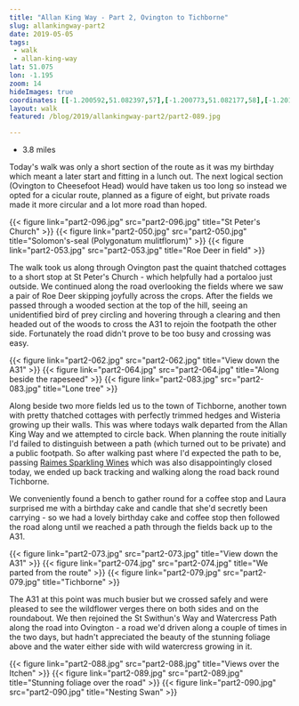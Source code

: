 ```yaml
---
title: "Allan King Way - Part 2, Ovington to Tichborne"
slug: allankingway-part2
date: 2019-05-05
tags: 
 - walk
 - allan-king-way
lat: 51.075
lon: -1.195
zoom: 14
hideImages: true
coordinates: [[-1.200592,51.082397,57],[-1.200773,51.082177,58],[-1.201048,51.081043,65],[-1.200644,51.08095,66],[-1.200954,51.081261,64],[-1.20053,51.081044,68],[-1.200735,51.080905,66],[-1.201087,51.081022,65],[-1.201411,51.080691,65],[-1.202571,51.080112,63],[-1.202737,51.079858,64],[-1.202788,51.078205,68],[-1.20257,51.078071,69],[-1.201976,51.078032,71],[-1.201796,51.078174,71],[-1.201402,51.078152,73],[-1.200919,51.07798,75],[-1.200218,51.078111,78],[-1.199843,51.077969,32],[-1.199115,51.078416,83],[-1.197788,51.078242,90],[-1.197355,51.077974,96],[-1.197093,51.077345,108],[-1.19671,51.077101,112],[-1.195661,51.07748,111],[-1.19406,51.077681,101],[-1.193419,51.07728,103],[-1.193302,51.077009,105],[-1.192023,51.076079,104],[-1.191255,51.074952,99],[-1.191487,51.074717,97],[-1.190059,51.072832,81],[-1.189334,51.072184,75],[-1.189108,51.071725,71],[-1.18905,51.071038,69],[-1.188673,51.070414,73],[-1.188533,51.070385,73],[-1.188243,51.069939,73],[-1.187755,51.069588,72],[-1.18716,51.068927,68],[-1.187306,51.068959,68],[-1.18623,51.067895,62],[-1.185773,51.067894,62],[-1.185398,51.068037,62],[-1.185942,51.06784,62],[-1.186093,51.067863,62],[-1.187029,51.068806,67],[-1.187579,51.069662,70],[-1.186118,51.070494,63],[-1.185961,51.070753,61],[-1.185909,51.070663,61],[-1.186111,51.070523,63],[-1.186117,51.070617,62],[-1.186241,51.070572,63],[-1.185984,51.070748,62],[-1.186103,51.070513,63],[-1.185672,51.07103,60],[-1.184282,51.072064,59],[-1.183969,51.072512,60],[-1.182963,51.073382,59],[-1.182702,51.073833,59],[-1.18271,51.074135,59],[-1.183269,51.075213,59],[-1.184192,51.075709,59],[-1.18631,51.077326,59],[-1.186369,51.077608,59],[-1.185891,51.078295,60],[-1.185482,51.079334,62],[-1.185302,51.080608,71],[-1.185445,51.080781,74],[-1.186092,51.081023,82],[-1.186985,51.081072,79],[-1.187062,51.081167,80],[-1.186657,51.08146,79],[-1.186712,51.081546,80],[-1.186414,51.081758,79],[-1.186687,51.082404,78],[-1.187099,51.082031,80],[-1.187345,51.081479,80],[-1.18769,51.081274,80],[-1.188966,51.081035,73],[-1.189424,51.081057,71],[-1.189871,51.080951,71],[-1.191055,51.080933,70],[-1.191797,51.08081,68],[-1.192822,51.080795,64],[-1.193622,51.080939,58],[-1.194276,51.081174,55],[-1.194692,51.081116,54],[-1.196405,51.081517,55],[-1.197361,51.081862,52],[-1.197674,51.081879,53],[-1.197593,51.081957,52],[-1.197865,51.081874,54],[-1.198861,51.082059,57],[-1.199975,51.082692,54],[-1.199953,51.082782,53],[-1.200094,51.082814,53],[-1.199968,51.082542,55],[-1.199988,51.082632,55]]
layout: walk
featured: /blog/2019/allankingway-part2/part2-089.jpg

---
```


- 3.8 miles


Today's walk was only a short section of the route as it was my birthday which meant a later start and fitting in a lunch out. The next logical section (Ovington to Cheesefoot Head) would have taken us too long so instead we opted for a cicular route, planned as a figure of eight, but private roads made it more circular and a lot more road than hoped.

{{< figure link="part2-096.jpg" src="part2-096.jpg" title="St Peter's Church" >}}
{{< figure link="part2-050.jpg" src="part2-050.jpg" title="Solomon's-seal (Polygonatum mulitflorum)" >}}
{{< figure link="part2-053.jpg" src="part2-053.jpg" title="Roe Deer in field" >}}


The walk took us along through Ovington past the quaint thatched cottages to a short stop at St Peter's Church - which helpfully had a portaloo just outside. We continued along the road overlooking the fields where we saw a pair of Roe Deer skipping joyfully across the crops. After the fields we passed through a wooded section at the top of the hill, seeing an unidentified bird of prey circling and hovering through a clearing and then headed out of the woods to cross the A31 to rejoin the footpath the other side. Fortunately the road didn't prove to be too busy and crossing was easy. 


{{< figure link="part2-062.jpg" src="part2-062.jpg" title="View down the A31" >}}
{{< figure link="part2-064.jpg" src="part2-064.jpg" title="Along beside the rapeseed" >}}
{{< figure link="part2-083.jpg" src="part2-083.jpg" title="Lone tree" >}}

Along beside two more fields led us to the town of Tichborne, another town with pretty thatched cottages with perfectly trimmed hedges and Wisteria growing up their walls. This was where todays walk departed from the Allan King Way and we attempted to circle back.  When planning the route initially I'd failed to distinguish between a path (which turned out to be private) and a public footpath. So after walking past where I'd expected the path to be, passing [Raimes Sparkling Wines](https://raimes.co.uk) which was also disappointingly closed today, we ended up back tracking and walking along the road back round Tichborne.

We conveniently found a bench to gather round for a coffee stop and Laura surprised me with a birthday cake and candle that she'd secretly been carrying - so we had a lovely birthday cake and coffee stop then followed the road along until we reached a path through the fields back up to the A31. 

{{< figure link="part2-073.jpg" src="part2-073.jpg" title="View down the A31" >}}
{{< figure link="part2-074.jpg" src="part2-074.jpg" title="We parted from the route" >}}
{{< figure link="part2-079.jpg" src="part2-079.jpg" title="Tichborne" >}}

The A31 at this point was much busier but we crossed safely and were pleased to see the wildflower verges there on both sides and on the roundabout.  We then rejoined the St Swithun's Way and Watercress Path along the road into Ovington - a road we'd driven along a couple of times in the two days, but hadn't appreciated the beauty of the stunning foliage above and the water either side with wild watercress growing in it. 

{{< figure link="part2-088.jpg" src="part2-088.jpg" title="Views over the Itchen" >}}
{{< figure link="part2-089.jpg" src="part2-089.jpg" title="Stunning foliage over the road" >}}
{{< figure link="part2-090.jpg" src="part2-090.jpg" title="Nesting Swan" >}}